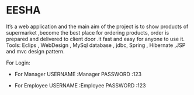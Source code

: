 # EESHA
It’s a web application and the main aim of the project is to show products of supermarket ,become the best place for ordering products, order is prepared and delivered to client door .it fast and easy for anyone to use it.
Tools: Eclips , WebDesign , MySql database , jdbc, Spring , Hibernate ,JSP and mvc design pattern.


For Login:
* For Manager
USERNAME :Manager      PASSWORD :123

* For Employee 
USERNAME :Employee     PASSWORD :123
